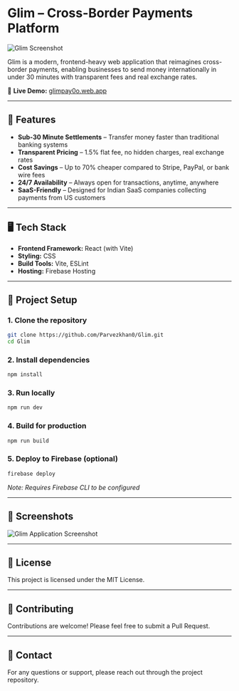 # Glim – Cross-Border Payments Platform

![Glim Screenshot](https://github.com/user-attachments/assets/1da327a9-d1d8-4221-88c1-e07f3225430d)

Glim is a modern, frontend-heavy web application that reimagines cross-border payments, enabling businesses to send money internationally in under 30 minutes with transparent fees and real exchange rates.

🚀 **Live Demo:** [glimpay0o.web.app](https://glimpay0o.web.app)

---

## 📌 Features

- **Sub-30 Minute Settlements** – Transfer money faster than traditional banking systems
- **Transparent Pricing** – 1.5% flat fee, no hidden charges, real exchange rates
- **Cost Savings** – Up to 70% cheaper compared to Stripe, PayPal, or bank wire fees
- **24/7 Availability** – Always open for transactions, anytime, anywhere
- **SaaS-Friendly** – Designed for Indian SaaS companies collecting payments from US customers

---

## 🖥️ Tech Stack

- **Frontend Framework:** React (with Vite)
- **Styling:** CSS
- **Build Tools:** Vite, ESLint
- **Hosting:** Firebase Hosting

---

## 📂 Project Setup

### 1. Clone the repository
```bash
git clone https://github.com/Parvezkhan0/Glim.git
cd Glim
```

### 2. Install dependencies
```bash
npm install
```

### 3. Run locally
```bash
npm run dev
```

### 4. Build for production
```bash
npm run build
```

### 5. Deploy to Firebase (optional)
```bash
firebase deploy
```
*Note: Requires Firebase CLI to be configured*

---

## 📸 Screenshots

![Glim Application Screenshot](https://github.com/user-attachments/assets/bef739fc-e974-4696-8164-653fd9b7e31b)

---

## 📜 License

This project is licensed under the MIT License.

---

## 🤝 Contributing

Contributions are welcome! Please feel free to submit a Pull Request.

---

## 📧 Contact

For any questions or support, please reach out through the project repository.
